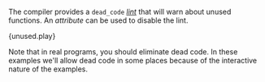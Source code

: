 The compiler provides a `dead_code`
[*lint*][lint] that will warn
about unused functions. An *attribute* can be used to disable the lint.

{unused.play}

Note that in real programs, you should eliminate dead code. In these examples
we'll allow dead code in some places because of the interactive nature of the
examples.

[lint]: https://en.wikipedia.org/wiki/Lint_%28software%29
